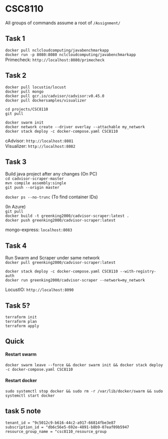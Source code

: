 # CSC8110
All groups of commands assume a root of `/Assignment/`
## Task 1
`docker pull nclcloudcomputing/javabenchmarkapp`  
`docker run -p 8080:8080 nclcloudcomputing/javabenchmarkapp`  
Primecheck: `http://localhost:8080/primecheck`  

## Task 2
```
docker pull locustio/locust
docker pull mongo
docker pull gcr.io/cadvisor/cadvisor:v0.45.0
docker pull dockersamples/visualizer
```


`cd projects/CSC8110`  
`git pull`  

`docker swarm init`  
`docker network create --driver overlay --attachable my_network`  
`docker stack deploy -c docker-compose.yaml CSC8110`

cAdvisor: `http://localhost:8081`  
Visualizer: `http://localhost:8082`  

## Task 3
Build java project after any changes (On PC)  
`cd cadvisor-scraper-master`  
`mvn compile assembly:single`  
`git push --origin master`
  
`docker ps --no-trunc` (To find container IDs)

(In Azure)  
`git pull`  
`docker build -t greenking2000/cadvisor-scraper:latest .`  
`docker push greenking2000/cadvisor-scraper:latest`

mongo-express: `localhost:8083`

## Task 4
Run Swarm and Scraper under same network  
`docker pull greenking2000/cadvisor-scraper:latest`  

`docker stack deploy -c docker-compose.yaml CSC8110 --with-registry-auth`  
`docker run greenking2000/cadvisor-scraper --network=my_network`

LocustIO: `http://localhost:8090`
  
## Task 5?
```
terraform init
terraform plan
terraform apply
``` 


## Quick
#### Restart swarm
`docker swarm leave --force && docker swarm init && docker stack deploy -c docker-compose.yaml CSC8110` 

#### Restart docker
`sudo systemctl stop docker && sudo rm -r /var/lib/docker/swarm && sudo systemctl start docker`

## task 5 note
```
tenant_id = "9c5012c9-b616-44c2-a917-66814fbe3e87
subscription_id = "db6c56e5-692e-4891-b8b9-07eaf09b5947
resource_group_name = "csc8110_resource_group
```